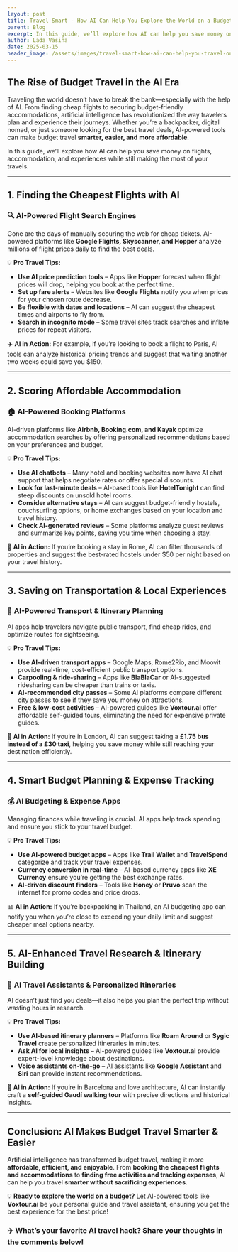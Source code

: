 ```yaml
---
layout: post
title: Travel Smart - How AI Can Help You Explore the World on a Budget
parent: Blog
excerpt: In this guide, we’ll explore how AI can help you save money on flights, accommodation, and experiences while still making the most of your travels.
author: Lada Vasina
date: 2025-03-15
header_image: /assets/images/travel-smart-how-ai-can-help-you-travel-on-budget.jpg
---
```


## The Rise of Budget Travel in the AI Era

Traveling the world doesn’t have to break the bank—especially with the help of AI. From finding cheap flights to securing budget-friendly accommodations, artificial intelligence has revolutionized the way travelers plan and experience their journeys. Whether you’re a backpacker, digital nomad, or just someone looking for the best travel deals, AI-powered tools can make budget travel **smarter, easier, and more affordable**.

In this guide, we’ll explore how AI can help you save money on flights, accommodation, and experiences while still making the most of your travels.

---

## 1. Finding the Cheapest Flights with AI

### 🔍 **AI-Powered Flight Search Engines**
Gone are the days of manually scouring the web for cheap tickets. AI-powered platforms like **Google Flights, Skyscanner, and Hopper** analyze millions of flight prices daily to find the best deals.

💡 **Pro Travel Tips:**
- **Use AI price prediction tools** – Apps like **Hopper** forecast when flight prices will drop, helping you book at the perfect time.
- **Set up fare alerts** – Websites like **Google Flights** notify you when prices for your chosen route decrease.
- **Be flexible with dates and locations** – AI can suggest the cheapest times and airports to fly from.
- **Search in incognito mode** – Some travel sites track searches and inflate prices for repeat visitors.

✈️ **AI in Action:**
For example, if you’re looking to book a flight to Paris, AI tools can analyze historical pricing trends and suggest that waiting another two weeks could save you $150.

---

## 2. Scoring Affordable Accommodation

### 🏠 **AI-Powered Booking Platforms**
AI-driven platforms like **Airbnb, Booking.com, and Kayak** optimize accommodation searches by offering personalized recommendations based on your preferences and budget.

💡 **Pro Travel Tips:**
- **Use AI chatbots** – Many hotel and booking websites now have AI chat support that helps negotiate rates or offer special discounts.
- **Look for last-minute deals** – AI-based tools like **HotelTonight** can find steep discounts on unsold hotel rooms.
- **Consider alternative stays** – AI can suggest budget-friendly hostels, couchsurfing options, or home exchanges based on your location and travel history.
- **Check AI-generated reviews** – Some platforms analyze guest reviews and summarize key points, saving you time when choosing a stay.

🏨 **AI in Action:**
If you’re booking a stay in Rome, AI can filter thousands of properties and suggest the best-rated hostels under $50 per night based on your travel history.

---

## 3. Saving on Transportation & Local Experiences

### 🚆 **AI-Powered Transport & Itinerary Planning**
AI apps help travelers navigate public transport, find cheap rides, and optimize routes for sightseeing.

💡 **Pro Travel Tips:**
- **Use AI-driven transport apps** – Google Maps, Rome2Rio, and Moovit provide real-time, cost-efficient public transport options.
- **Carpooling & ride-sharing** – Apps like **BlaBlaCar** or AI-suggested ridesharing can be cheaper than trains or taxis.
- **AI-recommended city passes** – Some AI platforms compare different city passes to see if they save you money on attractions.
- **Free & low-cost activities** – AI-powered guides like **Voxtour.ai** offer affordable self-guided tours, eliminating the need for expensive private guides.

🚶 **AI in Action:**
If you’re in London, AI can suggest taking a **£1.75 bus instead of a £30 taxi**, helping you save money while still reaching your destination efficiently.

---

## 4. Smart Budget Planning & Expense Tracking

### 💰 **AI Budgeting & Expense Apps**
Managing finances while traveling is crucial. AI apps help track spending and ensure you stick to your travel budget.

💡 **Pro Travel Tips:**
- **Use AI-powered budget apps** – Apps like **Trail Wallet** and **TravelSpend** categorize and track your travel expenses.
- **Currency conversion in real-time** – AI-based currency apps like **XE Currency** ensure you’re getting the best exchange rates.
- **AI-driven discount finders** – Tools like **Honey** or **Pruvo** scan the internet for promo codes and price drops.

📊 **AI in Action:**
If you’re backpacking in Thailand, an AI budgeting app can notify you when you’re close to exceeding your daily limit and suggest cheaper meal options nearby.

---

## 5. AI-Enhanced Travel Research & Itinerary Building

### 📌 **AI Travel Assistants & Personalized Itineraries**
AI doesn’t just find you deals—it also helps you plan the perfect trip without wasting hours in research.

💡 **Pro Travel Tips:**
- **Use AI-based itinerary planners** – Platforms like **Roam Around** or **Sygic Travel** create personalized itineraries in minutes.
- **Ask AI for local insights** – AI-powered guides like **Voxtour.ai** provide expert-level knowledge about destinations.
- **Voice assistants on-the-go** – AI assistants like **Google Assistant** and **Siri** can provide instant recommendations.

📍 **AI in Action:**
If you’re in Barcelona and love architecture, AI can instantly craft a **self-guided Gaudí walking tour** with precise directions and historical insights.

---

## Conclusion: AI Makes Budget Travel Smarter & Easier

Artificial intelligence has transformed budget travel, making it more **affordable, efficient, and enjoyable**. From **booking the cheapest flights and accommodations** to **finding free activities and tracking expenses**, AI can help you travel **smarter without sacrificing experiences**.

💡 **Ready to explore the world on a budget?** Let AI-powered tools like **Voxtour.ai** be your personal guide and travel assistant, ensuring you get the best experience for the best price!

### ✈️ What’s your favorite AI travel hack? Share your thoughts in the comments below!

